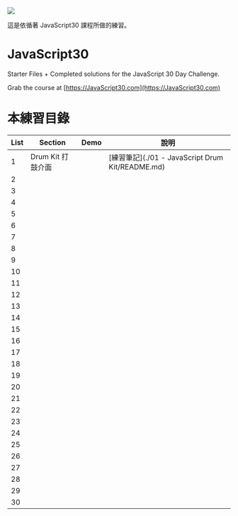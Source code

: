 ﻿![](https://javascript30.com/images/JS3-social-share.png)

這是依循著 JavaScript30 課程所做的練習。

# JavaScript30

Starter Files + Completed solutions for the JavaScript 30 Day Challenge.

Grab the course at [https://JavaScript30.com](https://JavaScript30.com)

# 本練習目錄

| List | Section           | Demo | 說明                                             |
| ---- | ----------------- | ---- | ------------------------------------------------ |
| 1    | Drum Kit 打鼓介面 |      | [練習筆記](./01 - JavaScript Drum Kit/README.md) |
| 2    |                   |      |                                                  |
| 3    |                   |      |                                                  |
| 4    |                   |      |                                                  |
| 5    |                   |      |                                                  |
| 6    |                   |      |                                                  |
| 7    |                   |      |                                                  |
| 8    |                   |      |                                                  |
| 9    |                   |      |                                                  |
| 10   |                   |      |                                                  |
| 11   |                   |      |                                                  |
| 12   |                   |      |                                                  |
| 13   |                   |      |                                                  |
| 14   |                   |      |                                                  |
| 15   |                   |      |                                                  |
| 16   |                   |      |                                                  |
| 17   |                   |      |                                                  |
| 18   |                   |      |                                                  |
| 19   |                   |      |                                                  |
| 20   |                   |      |                                                  |
| 21   |                   |      |                                                  |
| 22   |                   |      |                                                  |
| 23   |                   |      |                                                  |
| 24   |                   |      |                                                  |
| 25   |                   |      |                                                  |
| 26   |                   |      |                                                  |
| 27   |                   |      |                                                  |
| 28   |                   |      |                                                  |
| 29   |                   |      |                                                  |
| 30   |                   |      |                                                  |
